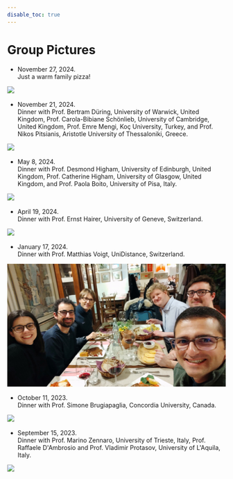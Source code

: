 ```yaml
---
disable_toc: true
---
```


# Group Pictures

- November 27, 2024. <br> Just a warm family pizza!

![](img/Pizza.jpg)

- November 21, 2024. <br> Dinner with Prof. Bertram Düring, University of Warwick, United Kingdom, Prof. Carola-Bibiane Schönlieb, University of Cambridge, United Kingdom, Prof. Emre Mengi, Koç University, Turkey, and Prof. Nikos Pitsianis, Aristotle University of Thessaloniki, Greece.

![](img/CarolaEmreNikos.jpg)

- May 8, 2024. <br> Dinner with Prof. Desmond Higham, University of Edinburgh, United Kingdom, Prof. Catherine Higham, University of Glasgow, United Kingdom, and Prof. Paola Boito, University of Pisa, Italy.

![](img/DesCath.jpg)

- April 19, 2024. <br> Dinner with Prof. Ernst Hairer, University of Geneve, Switzerland.

![](img/Ernst.jpg)

- January 17, 2024. <br> Dinner with Prof. Matthias Voigt, UniDistance, Switzerland.

![](img/Matthias.jpg)

- October 11, 2023. <br> Dinner with Prof. Simone Brugiapaglia, Concordia University, Canada.

![](img/Simone.jpg)

- September 15, 2023. <br> Dinner with Prof. Marino Zennaro, University of Trieste, Italy, Prof. Raffaele D'Ambrosio and Prof. Vladimir Protasov, University of L'Aquila, Italy.

![](img/Marino.jpg)